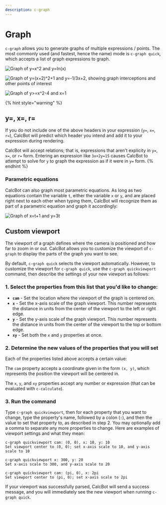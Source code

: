 ```yaml
---
description: c-graph
---
```


# Graph

`c-graph` allows you to generate graphs of multiple expressions / points. The most commonly used \(and fastest, hence the name\) mode is `c-graph quick`, which accepts a list of graph expressions to graph.

![Graph of y=x^2 and y=ln\(x\)](../assets/c-g_q_example.png)

![Graph of y=\(x+2\)^2+1 and y=-1/3x+2, showing graph interceptions and other points of interest](../assets/c-g_q_example_2.png)

![Graph of y>=x^2-4 and x=1](../assets/c-g_q_example_3.png)

{% hint style="warning" %}
## y=, x=, r=

If you do not include one of the above headers in your expression \(`y=`, `x=`, `r=`\), CalcBot will predict which header you intend and add it to your expression during rendering.

CalcBot will accept relations; that is, expressions that aren't explicity in `y=`, `x=`, or `r=` form. Entering an expression like `3x+2y=15` causes CalcBot to attempt to solve for `y` to graph the expression as if it were in `y=` form.
{% endhint %}

### Parametric equations

CalcBot can also graph most parametric equations. As long as two equations contain the variable `t`, either the variable `x` or `y`, and are placed right next to each other when typing them, CalcBot will recognize them as part of a parametric equation and graph it accordingly:

![Graph of x=t+1 and y=3t](../assets/parametric.png)

## Custom viewport

The viewport of a graph defines where the camera is positioned and how far to zoom in or out. CalcBot allows you to customize the viewport of `c-graph` to display the parts of the graph you want to see.

By default, `c-graph quick` selects the viewport automatically. However, to customize the viewport for `c-graph quick`, use the `c-graph quickviewport` command, then describe the settings of your new viewport as follows:

### 1. Select the properties from this list that you'd like to change:

* **`cam`** - Set the location where the viewport of the graph is centered on.
* **`x`** - Set the x-axis scale of the graph viewport. This number represents the distance in units from the center of the viewport to the left or right edge.
* **`y`** - Set the y-axis scale of the graph viewport. This number represents the distance in units from the center of the viewport to the top or bottom edge.
* **`xy`** - Set both the `x` and `y` properties at once.

### 2. Determine the new values of the properties that you will set

Each of the properties listed above accepts a certain value:

The `cam` property accepts a coordinate given in the form `(x, y)`, which represents the position the viewport will be centered in.

The `x`, `y`, and `xy` properties accept any number or expression \(that can be evaluated with `c-calculate`\).

### 3. Run the command

Type `c-graph quickviewport`, then for each property that you want to change, type the property's name, followed by a colon \(`:`\), and then the value to set that property to, as described in step 2. You may optionally add a comma to separate any more properties to change. Here are examples of viewport settings and what they mean:

```text
c-graph quickviewport cam: (0, 0), x: 10, y: 10
Set viewport center to (0, 0); set x-axis scale to 10, and y-axis scale to 10

c-graph quickviewport x: 300, y: 20
Set x-axis scale to 300, and y-axis scale to 20

c-graph quickviewport cam: (pi, 0), x: 2pi
Set viewport center to (pi, 0); set x-axis scale to 2pi
```

If your viewport was successfully parsed, CalcBot will send a success message, and you will immediately see the new viewport when running `c-graph quick`.

